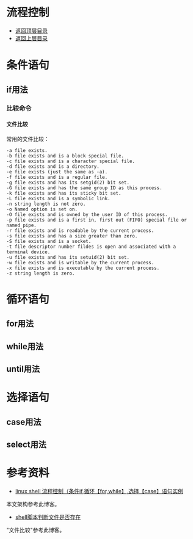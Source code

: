 # 流程控制

- [返回顶层目录](../../../../SUMMARY.md)
- [返回上层目录](../shell.md)



# 条件语句

## if用法



### 比较命令



#### 文件比较



常用的文件比较：

```shell
-a file exists. 
-b file exists and is a block special file. 
-c file exists and is a character special file. 
-d file exists and is a directory. 
-e file exists (just the same as -a). 
-f file exists and is a regular file. 
-g file exists and has its setgid(2) bit set. 
-G file exists and has the same group ID as this process. 
-k file exists and has its sticky bit set. 
-L file exists and is a symbolic link. 
-n string length is not zero. 
-o Named option is set on. 
-O file exists and is owned by the user ID of this process. 
-p file exists and is a first in, first out (FIFO) special file or 
named pipe. 
-r file exists and is readable by the current process. 
-s file exists and has a size greater than zero. 
-S file exists and is a socket. 
-t file descriptor number fildes is open and associated with a 
terminal device. 
-u file exists and has its setuid(2) bit set. 
-w file exists and is writable by the current process. 
-x file exists and is executable by the current process. 
-z string length is zero. 
```









# 循环语句

## for用法



## while用法



## until用法



# 选择语句



## case用法



## select用法



# 参考资料

* [linux shell 流程控制（条件if,循环【for,while】,选择【case】语句实例](https://www.cnblogs.com/chengmo/archive/2010/10/14/1851434.html)

本文架构参考此博客。

* [shell脚本判断文件是否存在](https://blog.csdn.net/persever/article/details/78808356)

"文件比较"参考此博客。

